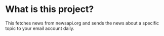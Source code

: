 # What is this project?
This fetches news from newsapi.org and sends the news about a specific topic to your email account daily.